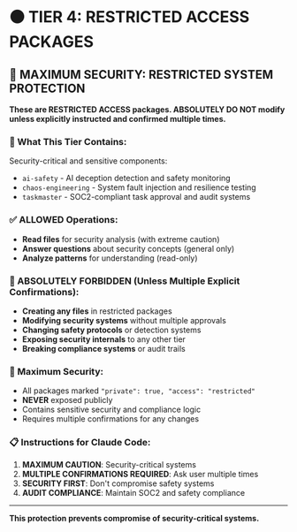 # ⚫ TIER 4: RESTRICTED ACCESS PACKAGES

## 🚨 MAXIMUM SECURITY: RESTRICTED SYSTEM PROTECTION

**These are RESTRICTED ACCESS packages. ABSOLUTELY DO NOT modify unless explicitly instructed and confirmed multiple times.**

### 🎯 What This Tier Contains:
Security-critical and sensitive components:
- `ai-safety` - AI deception detection and safety monitoring
- `chaos-engineering` - System fault injection and resilience testing
- `taskmaster` - SOC2-compliant task approval and audit systems

### ✅ ALLOWED Operations:
- **Read files** for security analysis (with extreme caution)
- **Answer questions** about security concepts (general only)
- **Analyze patterns** for understanding (read-only)

### 🚫 ABSOLUTELY FORBIDDEN (Unless Multiple Explicit Confirmations):
- **Creating any files** in restricted packages
- **Modifying security systems** without multiple approvals
- **Changing safety protocols** or detection systems
- **Exposing security internals** to any other tier
- **Breaking compliance systems** or audit trails

### 🔐 Maximum Security:
- All packages marked `"private": true, "access": "restricted"`
- **NEVER** exposed publicly
- Contains sensitive security and compliance logic
- Requires multiple confirmations for any changes

### 📋 Instructions for Claude Code:
1. **MAXIMUM CAUTION**: Security-critical systems
2. **MULTIPLE CONFIRMATIONS REQUIRED**: Ask user multiple times
3. **SECURITY FIRST**: Don't compromise safety systems
4. **AUDIT COMPLIANCE**: Maintain SOC2 and safety compliance

---
**This protection prevents compromise of security-critical systems.**
